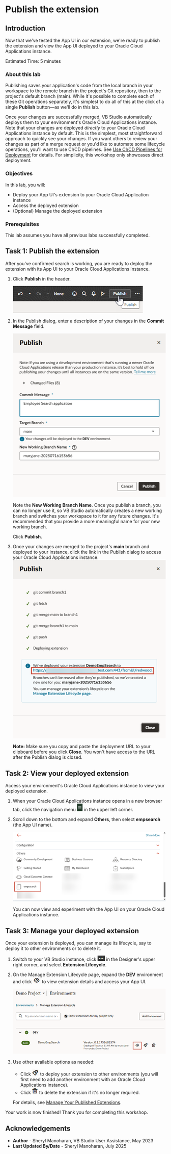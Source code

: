 # Publish the extension

## Introduction

Now that we've tested the App UI in our extension, we're ready to publish the extension and view the App UI deployed to your Oracle Cloud Applications instance.

Estimated Time: 5 minutes

### About this lab

Publishing saves your application's code from the local branch in your workspace to the remote branch in the project's Git repository, then to the project's default branch (main). While it's possible to complete each of these Git operations separately, it's simplest to do all of this at the click of a single **Publish** button—as we'll do in this lab.

Once your changes are successfully merged, VB Studio automatically deploys them to your environment's Oracle Cloud Applications instance. Note that your changes are deployed *directly* to your Oracle Cloud Applications instance by default. This is the simplest, most straightforward approach to quickly see your changes. If you want others to review your changes as part of a merge request or you'd like to automate some lifecycle operations, you'll want to use CI/CD pipelines. See [Use CI/CD Pipelines for Deployment](https://docs.oracle.com/en/cloud/paas/visual-builder/visualbuilder-administration/set-ci-cd-pipelines-deployment.html) for details. For simplicity, this workshop only showcases direct deployment.

### Objectives

In this lab, you will:

* Deploy your App UI's extension to your Oracle Cloud Application instance
* Access the deployed extension
* (Optional) Manage the deployed extension

### Prerequisites

This lab assumes you have all previous labs successfully completed.

## Task 1: Publish the extension

After you've confirmed search is working, you are ready to deploy the extension with its App UI to your Oracle Cloud Applications instance.

1. Click **Publish** in the header.

    ![This image show the Publish button selected in the upper right corner of the workspace.](images/publish.png)

2. In the Publish dialog, enter a description of your changes in the **Commit Message** field.

    ![This image shows the Publish Changes dialog with "Employee Search Application" entered in the Commit Message field. The Target Branch is set to "main" and the New Working Branch Name is set to the default suggested name.](images/publish-changes-dialog.png)

    Note the **New Working Branch Name**. Once you publish a branch, you can no longer use it, so VB Studio automatically creates a new working branch and switches your workspace to it for any future changes. It's recommended that you provide a more meaningful name for your new working branch.

    Click **Publish**.

3. Once your changes are merged to the project's **main** branch and deployed to your instance, click the link in the Publish dialog to access your Oracle Cloud Applications instance.
    ![This image shows Publish Changes dialog detailing the steps taken to deploy changes from your workspace to the project's repository in this order: Checking environments and build jobs, git commit branch1, git fetch, git merge main to branch1, git merge branch1 to main, and git push. There's also a message asking the user not to use the current branch as changes are being deployed and that a new branch maryjane-timestamp has been temporarily created for the user.](images/published.png)

    **Note:** Make sure you copy and paste the deployment URL to your clipboard before you click **Close**. You won't have access to the URL after the Publish dialog is closed.

## Task 2: View your deployed extension

Access your environment's Oracle Cloud Applications instance to view your deployed extension.

1. When your Oracle Cloud Applications instance opens in a new browser tab, click the navigation menu ![Hamburger menu icon](images/icon-menu.png) in the upper left corner.

2. Scroll down to the bottom and expand **Others**, then select **empsearch** (the App UI name).

    ![This image shows the Others section in the navigation menu expanded, with the empsearch App UI highlighted.](images/deployment-others-empsearch.png)

    You can now view and experiment with the App UI on your Oracle Cloud Applications instance.

## Task 3: Manage your deployed extension

Once your extension is deployed, you can manage its lifecycle, say to deploy it to other environments or to delete it.

1. Switch to your VB Studio instance, click ![Menu icon](images/icon-designer-menu.png) in the Designer's upper right corner, and select **Extension Lifecycle**.

2. On the Manage Extension Lifecycle page, expand the **DEV** environment and click ![Extension Details icon](images/manageextensionlifecycle-details-icon.png) to view extension details and access your App UI.

    ![This image shows the Environments tab. The DEV environment is selected and the Deployments tab is shown. In the Applications Extensions section, DemoEmpSearch is highlighted and expanded and empsearch is highlighted in the App UIs column.](images/deployment.png)

3. Use other available options as needed:
    * Click ![Deploy to Environment icon](images/manageextensionlifecycle-deploy-icon.png) to deploy your extension to other environments (you will first need to add another environment with an Oracle Cloud Applications instance).
    * Click ![Delete Extension icon](images/manageextensionlifecycle-delete-icon.png) to delete the extension if it's no longer required.

    For details, see [Manage Your Published Extensions](https://docs.oracle.com/en/cloud/paas/visual-builder/visualbuilder-building-appui/manage-your-published-extensions.html).

    <!-- Now click ![Open icon](images/icon-openappui.png) next to **empsearch** to open your App UI in a new browser tab.

    ![This image shows the Extension Details pane with details such as extension name, ID, version, App UIs, Dependencies, and Version History. The empsearch App UI is highlighted.](images/deployment-appui.png) -->

Your work is now finished! Thank you for completing this workshop.

## Acknowledgements

* **Author** - Sheryl Manoharan, VB Studio User Assistance, May 2023
* **Last Updated By/Date** - Sheryl Manoharan, July 2025
